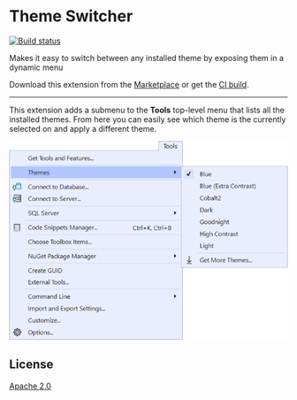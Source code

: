 # Theme Switcher

[![Build status](https://ci.appveyor.com/api/projects/status/g80pbrqecrqu1rsc?svg=true)](https://ci.appveyor.com/project/madskristensen/themeswitcher)

Makes it easy to switch between any installed theme by exposing them in a dynamic menu

Download this extension from the [Marketplace](https://marketplace.visualstudio.com/items?itemName=MadsKristensen.ThemeSwitcher)
or get the [CI build](https://www.vsixgallery.com/extension/ThemeSwitcher.26e69bc4-ab86-469a-ac8e-f9f16e77ff7e).

-----------------------------------------

This extension adds a submenu to the **Tools** top-level menu that lists all the installed themes. From here you can easily see which theme is the currently selected on and apply a different theme.

![Menu](art/menu.png)

## License
[Apache 2.0](LICENSE)

